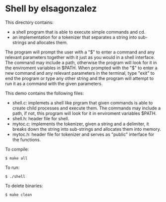 # Shell by elsagonzalez

This directory contains:
* a shell program that is able to execute simple commands and cd.
* an implementation for a tokenizer that separates a string into sub-strings and allocates them.

The program will prompt the user with a "$" to enter a command and any relevant parameters together with it just as you would in a shell interface. The command may include a path, otherwise the program will look for it in the enviroment variables in $PATH. When prompted with the "$" to enter a new command and any relevant parameters in the terminal, type "exit" to end the program or type any other string and the program will attempt to run it as a command with the given parameters.  

This demo contains the following files:
* shell.c: implemets a shell like prgram that given commands is able to create child processes and execute them. The commands may include a path, if not, this program will look for it  in enviroment variables $PATH.
* shell.h: header file for shell.
* mytoc.c: implements the tokenizer, given a string and a delimiter, it breaks down the string into sub-strings and allocates them into memory.
* mytoc.h: header file for tokenizer and serves as "public" interface for the functions.

To compile:
~~~
$ make all
~~~

To run:
~~~
$ ./shell
~~~

To delete binaries:
~~~
$ make clean
~~~